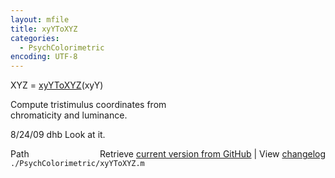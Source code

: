 ```yaml
---
layout: mfile
title: xyYToXYZ
categories:
  - PsychColorimetric
encoding: UTF-8
---
```


XYZ = [xyYToXYZ](/docs/xyYToXYZ)(xyY)  

Compute tristimulus coordinates from  
chromaticity and luminance.  

8/24/09  dhb  Look at it.  


<div class="code_header" style="text-align:right;">
  <span style="float:left;">Path&nbsp;&nbsp;</span> <span class="counter">Retrieve <a href=
  "https://raw.github.com/Psychtoolbox-3/Psychtoolbox-3/beta/./PsychColorimetric/xyYToXYZ.m">current version from GitHub</a> | View <a href=
  "https://github.com/Psychtoolbox-3/Psychtoolbox-3/commits/beta/./PsychColorimetric/xyYToXYZ.m">changelog</a></span>
</div>
<div class="code">
  <code>./PsychColorimetric/xyYToXYZ.m</code>
</div>

